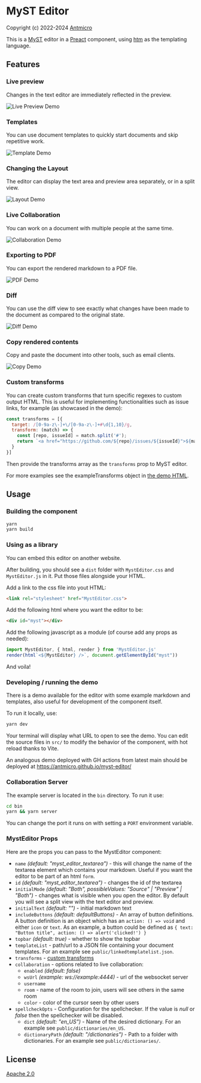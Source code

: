 # MyST Editor

Copyright (c) 2022-2024 [Antmicro](https://antmicro.com)

This is a [MyST](https://myst-parser.readthedocs.io/en/v0.16.0/) editor in a [Preact](https://preactjs.com/) component, using [htm](https://github.com/developit/htm) as the templating language.

## Features

### Live preview

Changes in the text editor are immediately reflected in the preview.

![Live Preview Demo](./assets/LivePreview.gif)

### Templates

You can use document templates to quickly start documents and skip repetitive work.

![Template Demo](./assets/TemplateDemo.gif)

### Changing the Layout

The editor can display the text area and preview area separately, or in a split view.

![Layout Demo](./assets/ViewChangeDemo.gif)

### Live Collaboration

You can work on a document with multiple people at the same time.

![Collaboration Demo](./assets/CollaborationDemo.gif)

### Exporting to PDF

You can export the rendered markdown to a PDF file.

![PDF Demo](./assets/PDFDemo.png)

### Diff

You can use the diff view to see exactly what changes have been made to the document as compared to the original state.

![Diff Demo](./assets/DiffDemo.png)

### Copy rendered contents

Copy and paste the document into other tools, such as email clients.

![Copy Demo](./assets/CopyDemo.png)

### Custom transforms

You can create custom transforms that turn specific regexes to custom output HTML.
This is useful for implementing functionalities such as issue links, for example (as showcased in the demo):

```js
const transforms = [{
  target: /[0-9a-z\-]+\/[0-9a-z\-]+#\d{1,10}/g,
  transform: (match) => {
    const [repo, issueId] = match.split('#');
    return `<a href="https://github.com/${repo}/issues/${issueId}">${match}</a>`
  }
}]
```

Then provide the transforms array as the `transforms` prop to MyST editor.

For more examples see the exampleTransforms object in [the demo HTML](src/index.html).

## Usage

### Building the component

```bash
yarn
yarn build
```

### Using as a library

You can embed this editor on another website.

After building, you should see a `dist` folder with `MystEditor.css` and `MystEditor.js` in it.
Put those files alongside your HTML.

Add a link to the css file into yout HTML:

```html
<link rel="stylesheet" href="MystEditor.css">
```

Add the following html where you want the editor to be:

```html
<div id="myst"></div>
```

Add the following javascript as a module (of course add any props as needed):

```js
import MystEditor, { html, render } from 'MystEditor.js'
render(html`<${MystEditor} />`, document.getElementById("myst"))
```

And voila!

### Developing / running the demo

There is a demo available for the editor with some example markdown and templates, also useful for development of the component itself.

To run it locally, use:

```bash
yarn dev
```

Your terminal will display what URL to open to see the demo.
You can edit the source files in `src/` to modify the behavior of the component, with hot reload thanks to Vite.

An analogous demo deployed with GH actions from latest main should be deployed at https://antmicro.github.io/myst-editor/

### Collaboration Server

The example server is located in the `bin` directory. To run it use:

```bash
cd bin
yarn && yarn server
```

You can change the port it runs on with setting a `PORT` environment variable.

### MystEditor Props

Here are the props you can pass to the MystEditor component:

- `name` *(default: "myst_editor_textarea")* - this will change the name of the textarea element which contains your markdown. Useful if you want the editor to be part of an html `form`.
- `id` *(default: "myst_editor_textarea")* - changes the id of the textarea
- `initialMode` *(default: "Both", possibleValues: "Source" | "Preview" | "Both")* - changes what is visible when you open the editor. By default you will see a split view with the text editor and preview.
- `initialText` *(default: "")* - initial markdown text
- `includeButtons` *(default: defaultButtons)* - An array of button definitions. A button definition is an object which has an `action: () => void` and either `icon` or `text`. As an example, a button could be defined as `{ text: "Button title", action: () => alert('clicked!') }`
- `topbar` *(default: true)* - whether to show the topbar
- `templateList` - path/url to a JSON file containing your document templates. For an example see `public/linkedtemplatelist.json`.
- `transforms` - [custom transforms](#custom-transforms)
- `collaboration` - options related to live collaboration:
  - `enabled` *(default: false)*
  - `wsUrl` *(example: ws://example:4444)* - url of the websocket server
  - `username`
  - `room` - name of the room to join, users will see others in the same room
  - `color` - color of the cursor seen by other users
- `spellcheckOpts` - Configuration for the spellchecker. If the value is *null* or *false* then the spellchecker will be disabled.
  - `dict` *(default: "en_US")* - Name of the desired dictionary. For an example see `public/dictionaries/en_US`.
  - `dictionaryPath` *(default: "/dictionaries")*  - Path to a folder with dictionaries. For an example see `public/dictionaries/`.

## License

[Apache 2.0](./LICENSE)

